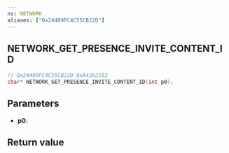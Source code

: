 ```yaml
---
ns: NETWORK
aliases: ["0x24409FC4C55CB22D"]
---
```

## NETWORK_GET_PRESENCE_INVITE_CONTENT_ID

```c
// 0x24409FC4C55CB22D 0xA4302183
char* NETWORK_GET_PRESENCE_INVITE_CONTENT_ID(int p0);
```

## Parameters
* **p0**: 

## Return value
